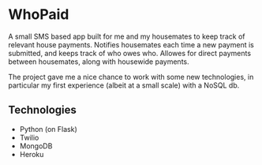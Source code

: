 WhoPaid
=======

A small SMS based app built for me and my housemates
to keep track of relevant house payments.
Notifies housemates each time a new payment is submitted,
and keeps track of who owes who. Allowes for direct
payments between housemates, along with housewide
payments.

The project gave me a nice chance to work with some new
technologies, in particular my first experience (albeit
at a small scale) with a NoSQL db.

Technologies
------------
* Python (on Flask)
* Twilio
* MongoDB
* Heroku
